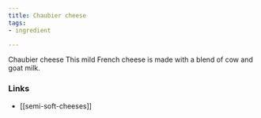 ```yaml
---
title: Chaubier cheese
tags:
- ingredient

---
```

Chaubier cheese This mild French cheese is made with a blend of cow and goat milk.

### Links

* [[semi-soft-cheeses]]
